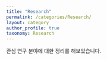 ```yaml
---
title: "Research"
permalink: /categories/Research/
layout: category
author_profile: true
taxonomy: Research
---
```


관심 연구 분야에 대한 정리를 해보았습니다.